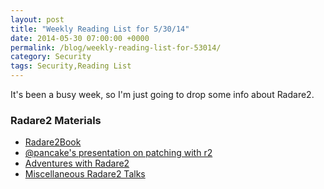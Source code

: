 ```yaml
---
layout: post
title: "Weekly Reading List for 5/30/14"
date: 2014-05-30 07:00:00 +0000
permalink: /blog/weekly-reading-list-for-53014/
category: Security
tags: Security,Reading List
---
```

It's been a busy week, so I'm just going to drop some info about Radare2.

### Radare2 Materials
- [Radare2Book](https://github.com/Maijin/radare2book)
- [@pancake's presentation on patching with r2](http://radare.org/get/ncn2010.pdf)
- [Adventures with Radare2](http://canthack.org/2011/07/adventures-with-radare-1-a-simple-shellcode-analysis/)
- [Miscellaneous Radare2 Talks](http://radare.org/y/?p=talks)
